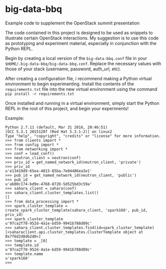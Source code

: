 # big-data-bbq

Example code to supplement the OpenStack summit presentation

The code contained in this project is designed to be used as snippets to
illustrate certain OpenStack interactions. My suggestion is to use this
code as prototyping and experiment material, especially in conjunction
with the Python REPL.

Begin by creating a local version of the `big-data-bbq.conf` file in your
`$HOME/.big-data-bbq/big-data-bbq.conf`. Replace the necessary values
with those of your stack (username, password, auth_url, etc).

After creating a configuration file, i recommend making a Python virtual
environment to begin experimenting. Install the contents of the
`requirements.txt` file into the new virtual environment using the
command `pip install -r requirements.txt`

Once installed and running in a virtual environment, simply start the
Python REPL in the root of this project, and begin your experiments!

Example:

    Python 2.7.11 (default, Mar 31 2016, 20:46:51) 
    [GCC 5.3.1 20151207 (Red Hat 5.3.1-2)] on linux2
    Type "help", "copyright", "credits" or "license" for more information.
    >>> from clients import *
    >>> from config import *
    >>> from networking import *
    >>> conf = load_conf()
    >>> neutron_client = neutron(conf)
    >>> priv_id = get_named_network_id(neutron_client, 'private')
    >>> priv_id
    u'e13419d9-65ea-4815-85ba-7e04486ea3e1'
    >>> pub_id = get_named_network_id(neutron_client, 'public')
    >>> pub_id
    u'ab80c174-bd9e-4768-8720-5d525bd3c59a'
    >>> sahara_client = sahara(conf)
    >>> sahara_client.cluster_templates.list()
    []
    >>> from data_processing import *
    >>> spark_cluster_template = create_spark_cluster_template(sahara_client, 'spark160', pub_id, priv_id)
    >>> spark_cluster_template
    u'97ca2f78-952d-4a1e-bd59-9941b788d89c'
    >>> sahara_client.cluster_templates.find(id=spark_cluster_template)
    [<saharaclient.api.cluster_templates.ClusterTemplate object at 0x7f6d2d8db2d0>]
    >>> template = _[0]
    >>> template.id
    u'97ca2f78-952d-4a1e-bd59-9941b788d89c'
    >>> template.name
    u'spark160'
    >>> 

